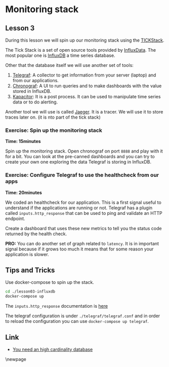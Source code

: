# Monitoring stack
## Lesson 3

During this lesson we will spin up our monitoring stack using the
[TICKStack](https://www.influxdata.com/time-series-platform/).

The Tick Stack is a set of open source tools provided by
[InfluxData](https://github.com/influxdata).
The most popular one is [InfluxDB](http://docs.influxdata.com/influxdb/v1.7/) a
time series database.

Other that the database itself we will use another set of tools:

1. [Telegraf](http://docs.influxdata.com/telegraf/v1.10/): A collector to get
   information from your server (laptop) and from our applications.
2. [Chronograf](http://docs.influxdata.com/chronograf/v1.7/): A UI to run
   queries and to make dashboards with the value stored in InfluxDB.
3. [Kapacitor](http://docs.influxdata.com/kapacitor/v1.5/): It is a post
   process. It can be used to manipulate time series data or to do alerting.

Another tool we will use is called [Jaeger](https://www.jaegertracing.io/). It
is a tracer. We will use it to store traces later on. (it is nto part of the
tick stack)

### Exercise: Spin up the monitoring stack

**Time: 15minutes**

Spin up the monitoring stack. Open chronograf on port `8888` and play with it
for a bit. You can look at the pre-canned dashboards and you can try to create
your own one exploring the data Telegraf is storing in InfluxDB.


### Exercise: Configure Telegraf to use the healthcheck from our apps

**Time: 20minutes**

We coded an healthcheck for our application. This is a first signal useful to
understand if the applications are running or not.
Telegraf has a plugin called `inputs.http_response` that can be used to ping and
validate an HTTP endpoint.

Create a dashboard that uses these new metrics to tell you the status code
returned by the health check.

**PRO:** You can do another set of graph related to `latency`. It is in
important signal because if it grows too much it means that for some reason your
application is slower.

## Tips and Tricks

Use docker-compose to spin up the stack.

```bash
cd ./lesson03-influxdb
docker-compose up
```

The `inputs.http_response` documentation is
[here](http://docs.influxdata.com/telegraf/v1.10/plugins/inputs/#http-response)

The telegraf configuration is under `./telegraf/telegraf.conf` and in order to
reload the configuration you can use `docker-compose up telegraf`.

## Link

* [You need an high cardinality database](https://gianarb.it/blog/high-cardinality-database)

\newpage
